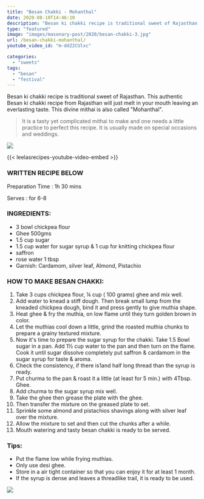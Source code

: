 ```yaml
---
title: "Besan Chakki - Mohanthal"
date: 2020-08-10T14:46:10
description: "Besan ki chakki recipe is traditional sweet of Rajasthan. This divine mithai is also called Mohanthal."
type: "featured"
image: "images/masonary-post/2020/besan-chakki-3.jpg"
url: /besan-chakki-mohanthal/
youtube_video_id: "m-ddZ2CUlxc"

categories: 
  - "sweets"
tags:
  - "besan"
  - "festival"
---
```


Besan ki chakki recipe is traditional sweet of Rajasthan. This authentic Besan ki chakki recipe from Rajasthan will just melt in your mouth leaving an everlasting taste. This divine mithai is also called "Mohanthal". 

> It is a tasty yet complicated mithai to make and one needs a little practice to perfect this recipe. It is usually made on special occasions and weddings.

![](../images/masonary-post/2020/besan-chakki-2.jpg)


{{< leelasrecipes-youtube-video-embed >}}

### WRITTEN RECIPE BELOW 

Preparation Time : 1h 30 mins

Serves : for 6-8

### INGREDIENTS:

- 3 bowl chickpea flour
- Ghee 500gms 
- 1.5 cup sugar 
- 1.5 cup  water for sugar syrup & 1 cup for knitting chickpea flour
- saffron 
- rose water 1 tbsp
- Garnish: Cardamom, silver leaf, Almond, Pistachio

### HOW TO MAKE BESAN CHAKKI:

1. Take 3 cups chickpea flour, ¼ cup ( 100 grams) ghee and mix well. 
2. Add water to knead a stiff dough. Then break small lump from the kneaded chickpea dough, bind it and press gently to give muthia shape. 
3. Heat ghee & fry the muthia, on low flame until they turn golden brown in color.
4. Let the muthias cool down a little, grind the roasted muthia chunks to prepare a grainy textured mixture.
5. Now it's time to prepare the sugar syrup for the chakki. Take 1.5 Bowl sugar in a pan. Add 1½ cup water to the pan and then turn on the flame. Cook it until sugar dissolve completely put saffron & cardamom in the sugar syrup for taste & aroma.
6. Check the consistency, if there is1and half long thread than the syrup is ready.
7. Put churma to the pan & roast it a little (at least for 5 min.) with 4Tbsp. Ghee.
8. Add churma to the sugar syrup mix well.
8. Take the ghee then grease the plate with the ghee.
9. Then transfer the mixture on the greased plate to set.
10. Sprinkle some almond and pistachios shavings along with silver leaf over the mixture.
11. Allow the mixture to set and then cut the chunks after a while.
12. Mouth watering and tasty besan chakki is ready to be served.

### Tips:

* Put the flame low while frying muthias.
* Only use desi ghee.
* Store in a air tight container so that you can enjoy it for at least 1 month. 
* If the syrup is dense and leaves a threadlike trail, it is ready to be used.

![](../images/masonary-post/2020/besan-chakki-1.jpg)